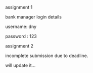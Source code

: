 

assignment 1 

bank manager login details

username: dny

password : 123




assignment 2

incomplete submission due to deadline.

will update it...